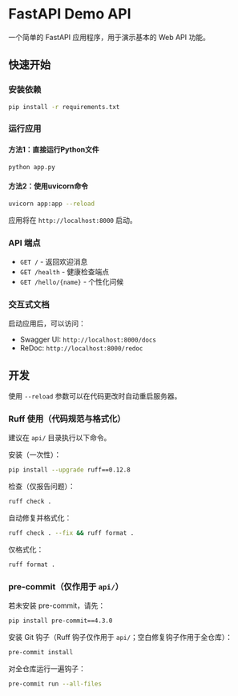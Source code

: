 # FastAPI Demo API

一个简单的 FastAPI 应用程序，用于演示基本的 Web API 功能。

## 快速开始

### 安装依赖

```bash
pip install -r requirements.txt
```

### 运行应用

#### 方法1：直接运行Python文件
```bash
python app.py
```

#### 方法2：使用uvicorn命令
```bash
uvicorn app:app --reload
```

应用将在 `http://localhost:8000` 启动。

### API 端点

- `GET /` - 返回欢迎消息
- `GET /health` - 健康检查端点
- `GET /hello/{name}` - 个性化问候

### 交互式文档

启动应用后，可以访问：
- Swagger UI: `http://localhost:8000/docs`
- ReDoc: `http://localhost:8000/redoc`

## 开发

使用 `--reload` 参数可以在代码更改时自动重启服务器。

### Ruff 使用（代码规范与格式化）

建议在 `api/` 目录执行以下命令。

安装（一次性）：

```bash
pip install --upgrade ruff==0.12.8
```

检查（仅报告问题）：

```bash
ruff check .
```

自动修复并格式化：

```bash
ruff check . --fix && ruff format .
```

仅格式化：

```bash
ruff format .
```

### pre-commit（仅作用于 `api/`）

若未安装 pre-commit，请先：

```bash
pip install pre-commit==4.3.0
```

安装 Git 钩子（Ruff 钩子仅作用于 `api/`；空白修复钩子作用于全仓库）：

```bash
pre-commit install
```

对全仓库运行一遍钩子：

```bash
pre-commit run --all-files
```
